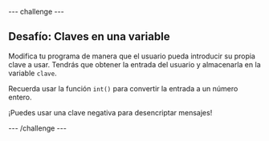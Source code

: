 \--- challenge \---

## Desafío: Claves en una variable

Modifica tu programa de manera que el usuario pueda introducir su propia clave a usar. Tendrás que obtener la entrada del usuario y almacenarla en la variable `clave`.

Recuerda usar la función `int()` para convertir la entrada a un número entero.

¡Puedes usar una clave negativa para desencriptar mensajes!

\--- /challenge \---